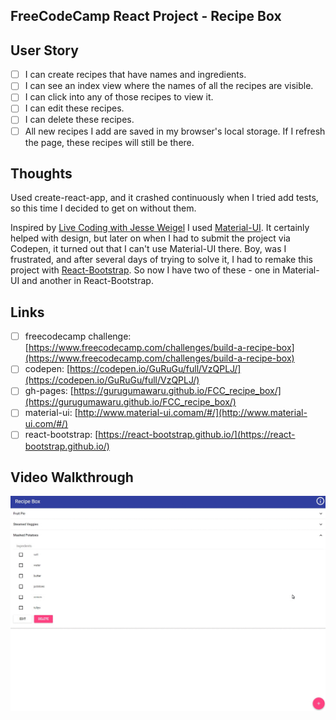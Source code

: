 ## FreeCodeCamp React Project - Recipe Box

## User Story
- [ ] I can create recipes that have names and ingredients.
- [ ] I can see an index view where the names of all the recipes are visible.
- [ ] I can click into any of those recipes to view it.
- [ ] I can edit these recipes.
- [ ] I can delete these recipes.
- [ ] All new recipes I add are saved in my browser's local storage. If I refresh the page, these recipes will still be there.

## Thoughts
Used create-react-app, and it crashed continuously when I tried add tests, so this time I decided to get on without them.

Inspired by [Live Coding with Jesse Weigel](https://www.youtube.com/playlist?list=PLWKjhJtqVAbknyJ7hSrf1WKh_Xnv9RL1r) I used [Material-UI](http://www.material-ui.com/#/). It certainly helped with design, but later on when I had to submit the project via Codepen, it turned out that I can't use Material-UI there. Boy, was I frustrated, and after several days of trying to solve it, I had to remake this project with [React-Bootstrap](https://react-bootstrap.github.io/). So now I have two of these - one in Material-UI and another in React-Bootstrap.

## Links
- [ ] freecodecamp challenge: [https://www.freecodecamp.com/challenges/build-a-recipe-box](https://www.freecodecamp.com/challenges/build-a-recipe-box)
- [ ] codepen: [https://codepen.io/GuRuGu/full/VzQPLJ/](https://codepen.io/GuRuGu/full/VzQPLJ/)
- [ ] gh-pages: [https://gurugumawaru.github.io/FCC_recipe_box/](https://gurugumawaru.github.io/FCC_recipe_box/)
- [ ] material-ui: [http://www.material-ui.comam/#/](http://www.material-ui.com/#/)
- [ ] react-bootstrap: [https://react-bootstrap.github.io/](https://react-bootstrap.github.io/)

## Video Walkthrough
![](https://github.com/gurugumawaru/FCC_recipe_box/blob/master/FCC_Recipe_Box.gif)
